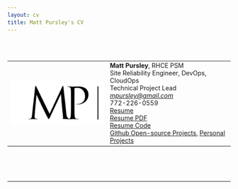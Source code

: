 ```yaml
---
layout: cv
title: Matt Pursley's CV
---
```

<br><br>
<center><div id="contact_table">
  <table width="800">
  <tr>
    <td align="right">
      <img src="assets/matt pursley resume logo v2 cropped.png" width="300">
    </td>
    <td align="left">
      <b>Matt Pursley</b>, RHCE PSM<br>
      Site Reliability Engineer, DevOps, CloudOps<br>
      Technical Project Lead<br>
      <div id="emailaddress">
        <i class="fi-mail">
        <a href="mailto:mpursley@gmail.com">mpursley@gmail.com</a><br></i> 
      </div>
      <div id="webaddress">
        <i class="fi-telephone"></i> 772-226-0559 
      </div> 
      <div id="webaddress">
        <i class="fi-page"></i> <a href="http://mattpursley.com/resume">Resume</a><br>
        <i class="fi-page"></i> <a href="Matt_Pursley_Resume.pdf"> Resume PDF</a><br>
        <i class="fi-page"></i> <a href="https://github.com/mpursley/mpursley.github.io">Resume Code</a><br>
        <i class="fi-page"></i>
        <a href="https://github.com/OpenWorldGame-Io">Github Open-source Projects</a>,
        <a href="https://github.com/mpursley">Personal Projects</a>
        <br>
      </div>
    </td>
  </tr>
</table></div>
</center>
<br><br><br>
<hr>
